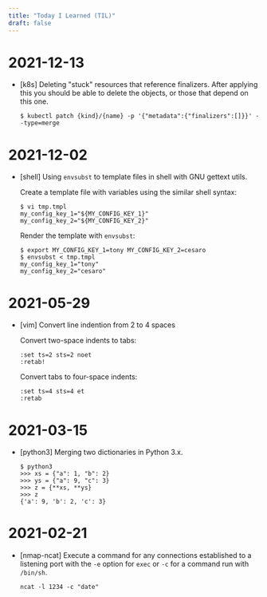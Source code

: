 ```yaml
---
title: "Today I Learned (TIL)"
draft: false
---
```

# 2021-12-13

* [k8s] Deleting "stuck" resources that reference finalizers.  After applying this
  you should be able to delete the objects, or those that depend on this one.
    ```
    $ kubectl patch {kind}/{name} -p '{"metadata":{"finalizers":[]}}' --type=merge
    ```

# 2021-12-02

* [shell] Using `envsubst` to template files in shell with GNU gettext utils.

    Create a template file with variables using the similar shell syntax:
    ```
    $ vi tmp.tmpl
    my_config_key_1="${MY_CONFIG_KEY_1}"
    my_config_key_2="${MY_CONFIG_KEY_2}"
    ```

    Render the template with `envsubst`:
    ```
    $ export MY_CONFIG_KEY_1=tony MY_CONFIG_KEY_2=cesaro
    $ envsubst < tmp.tmpl
    my_config_key_1="tony"
    my_config_key_2="cesaro"
    ```

# 2021-05-29

* [vim] Convert line indention from 2 to 4 spaces

    Convert two-space indents to tabs:

    ```
    :set ts=2 sts=2 noet
    :retab!
    ```

    Convert tabs to four-space indents:

    ```
    :set ts=4 sts=4 et
    :retab
    ```

# 2021-03-15

* [python3] Merging two dictionaries in Python 3.x.

    ```
    $ python3
    >>> xs = {"a": 1, "b": 2}
    >>> ys = {"a": 9, "c": 3}
    >>> z = {**xs, **ys}
    >>> z
    {'a': 9, 'b': 2, 'c': 3}
    ```

# 2021-02-21

* [nmap-ncat] Execute a command for any connections established to a listening
  port with the `-e` option for `exec` or `-c` for a command run with `/bin/sh`.

    ```
    ncat -l 1234 -c "date"
    ```

